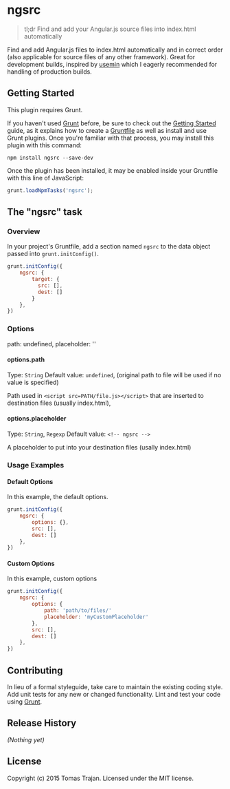 # ngsrc

> tl;dr Find and add your Angular.js source files into index.html automatically

Find and add Angular.js files to index.html automatically and in correct order (also applicable for source files of any other framework). Great for development builds, inspired by [usemin](https://github.com/yeoman/grunt-usemin) which I eagerly recommended for handling of production builds.

## Getting Started
This plugin requires Grunt.

If you haven't used [Grunt](http://gruntjs.com/) before, be sure to check out the [Getting Started](http://gruntjs.com/getting-started) guide, as it explains how to create a [Gruntfile](http://gruntjs.com/sample-gruntfile) as well as install and use Grunt plugins. Once you're familiar with that process, you may install this plugin with this command:

```shell
npm install ngsrc --save-dev
```

Once the plugin has been installed, it may be enabled inside your Gruntfile with this line of JavaScript:

```js
grunt.loadNpmTasks('ngsrc');
```

## The "ngsrc" task

### Overview
In your project's Gruntfile, add a section named `ngsrc` to the data object passed into `grunt.initConfig()`.

```js
grunt.initConfig({
    ngsrc: {
        target: {
          src: [],
          dest: []
        }
    },
})
```

### Options

path: undefined,
            placeholder: '<!-- ngsrc -->'

#### options.path
Type: `String`
Default value: `undefined`, (original path to file will be used if no value is specified)

Path used in `<script src=PATH/file.js></script>` that are inserted to destination files (usually index.html), 

#### options.placeholder
Type: `String`, `Regexp`
Default value: `<!-- ngsrc -->`

A placeholder to put into your destination files (usally index.html)

### Usage Examples

#### Default Options
In this example, the default options.

```js
grunt.initConfig({
    ngsrc: {
        options: {},
        src: [],
        dest: []
    },
})
```

#### Custom Options
In this example, custom options 

```js
grunt.initConfig({
    ngsrc: {
        options: {
            path: 'path/to/files/'
            placeholder: 'myCustomPlaceholder'
        },
        src: [],
        dest: []
    },
})
```

## Contributing
In lieu of a formal styleguide, take care to maintain the existing coding style. Add unit tests for any new or changed functionality. Lint and test your code using [Grunt](http://gruntjs.com/).

## Release History
_(Nothing yet)_

## License
Copyright (c) 2015 Tomas Trajan. Licensed under the MIT license.
